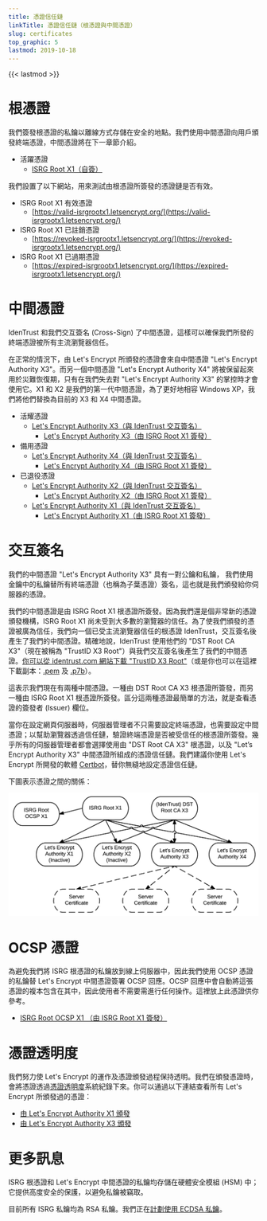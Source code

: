 ```yaml
---
title: 憑證信任鏈
linkTitle: 憑證信任鏈（根憑證與中間憑證）
slug: certificates
top_graphic: 5
lastmod: 2019-10-18
---
```


{{< lastmod >}}

# 根憑證

我們簽發根憑證的私鑰以離線方式存儲在安全的地點。我們使用中間憑證向用戶頒發終端憑證，中間憑證將在下一章節介紹。

* 活躍憑證
  * [ISRG Root X1（自簽）](/certs/isrgrootx1.pem.txt)

我們設置了以下網站，用來測試由根憑證所簽發的憑證鏈是否有效。

* ISRG Root X1 有效憑證
  * [https://valid-isrgrootx1.letsencrypt.org/](https://valid-isrgrootx1.letsencrypt.org/)
* ISRG Root X1 已註銷憑證
  * [https://revoked-isrgrootx1.letsencrypt.org/](https://revoked-isrgrootx1.letsencrypt.org/)
* ISRG Root X1 已過期憑證
  * [https://expired-isrgrootx1.letsencrypt.org/](https://expired-isrgrootx1.letsencrypt.org/)

# 中間憑證

IdenTrust 和我們交互簽名 (Cross-Sign) 了中間憑證，這樣可以確保我們所發的終端憑證被所有主流瀏覽器信任。

在正常的情況下，由 Let's Encrypt 所頒發的憑證會來自中間憑證 "Let's Encrypt Authority X3"。而另一個中間憑證 "Let's Encrypt Authority X4" 將被保留起來用於災難恢復期，只有在我們失去對 "Let's Encrypt Authority X3" 的掌控時才會使用它。X1 和 X2 是我們的第一代中間憑證，為了更好地相容 Windows XP，我們將他們替換為目前的 X3 和 X4 中間憑證。


* 活耀憑證
  * [Let's Encrypt Authority X3（與 IdenTrust 交互簽名）](/certs/lets-encrypt-x3-cross-signed.pem.txt)
    * [Let's Encrypt Authority X3（由 ISRG Root X1 簽發）](/certs/letsencryptauthorityx3.pem.txt)
* 備用憑證
  * [Let's Encrypt Authority X4（與 IdenTrust 交互簽名）](/certs/lets-encrypt-x4-cross-signed.pem.txt)
    * [Let's Encrypt Authority X4（由 ISRG Root X1 簽發）](/certs/letsencryptauthorityx4.pem.txt)
* 已退役憑證
  * [Let's Encrypt Authority X2（與 IdenTrust 交互簽名）](/certs/lets-encrypt-x2-cross-signed.pem.txt)
    * [Let's Encrypt Authority X2（由 ISRG Root X1 簽發）](/certs/letsencryptauthorityx2.pem.txt)
  * [Let's Encrypt Authority X1（與 IdenTrust 交互簽名）](/certs/lets-encrypt-x1-cross-signed.pem.txt)
    * [Let's Encrypt Authority X1（由 ISRG Root X1 簽發）](/certs/letsencryptauthorityx1.pem.txt)

# 交互簽名

我們的中間憑證 "Let's Encrypt Authority X3" 具有一對公鑰和私鑰，
我們使用金鑰中的私鑰替所有終端憑證（也稱為子葉憑證）簽名，這也就是我們頒發給你伺服器的憑證。

我們的中間憑證是由 ISRG Root X1 根憑證所簽發。因為我們還是個非常新的憑證頒發機構，ISRG Root X1 尚未受到大多數的瀏覽器的信任。為了使我們頒發的憑證被廣為信任，我們向一個已受主流瀏覽器信任的根憑證 IdenTrust，交互簽名後產生了我們的中間憑證。精確地說，IdenTrust 使用他們的 "DST Root CA X3"（現在被稱為 "TrustID X3 Root"）與我們交互簽名後產生了我們的中間憑證。[你可以從 identrust.com 網站下載 "TrustID X3 Root"](https://www.identrust.com/support/downloads)（或是你也可以在這裡下載副本：[.pem](/certs/trustid-x3-root.pem.txt) 及 [.p7b](/certs/trustid-x3-root.p7b)）。

這表示我們現在有兩種中間憑證。一種由 DST Root CA X3 根憑證所簽發，而另一種由 ISRG Root X1 根憑證所簽發。區分這兩種憑證最簡單的方法，就是查看憑證的簽發者 (Issuer) 欄位。

當你在設定網頁伺服器時，伺服器管理者不只需要設定終端憑證，也需要設定中間憑證；以幫助瀏覽器透過信任鏈，驗證終端憑證是否被受信任的根憑證所簽發。幾乎所有的伺服器管理者都會選擇使用由 "DST Root CA X3" 根憑證，以及 "Let’s Encrypt Authority X3" 中間憑證所組成的憑證信任鏈。我們建議你使用 Let's Encrypt 所開發的軟體 [Certbot](https://certbot.org)，替你無縫地設定憑證信任鏈。

下圖表示憑證之間的關係：

<img src="/certs/isrg-keys.png" alt="ISRG 憑證關係圖" loading="lazy">

# OCSP 憑證

為避免我們將 ISRG 根憑證的私鑰放到線上伺服器中，因此我們使用 OCSP 憑證的私鑰替 Let's Encrypt 中間憑證簽署 OCSP 回應。OCSP 回應中會自動將這張憑證的複本包含在其中，因此使用者不需要需進行任何操作。這裡放上此憑證供你參考。

* [ISRG Root OCSP X1 （由 ISRG Root X1 簽發）](/certs/isrg-root-ocsp-x1.pem.txt)

# 憑證透明度

我們努力使 Let's Encrypt 的運作及憑證頒發過程保持透明。我們在頒發憑證時，會將憑證透過[憑證透明度](https://www.certificate-transparency.org/)系統紀錄下來。你可以通過以下連結查看所有 Let's Encrypt 所頒發過的憑證：

* [由 Let's Encrypt Authority X1 頒發](https://crt.sh/?Identity=%25&iCAID=7395)
* [由 Let's Encrypt Authority X3 頒發](https://crt.sh/?Identity=%25&iCAID=16418)

# 更多訊息

ISRG 根憑證和 Let's Encrypt 中間憑證的私鑰均存儲在硬體安全模組 (HSM) 中；它提供高度安全的保護，以避免私鑰被竊取。

目前所有 ISRG 私鑰均為 RSA 私鑰。我們正在[計劃使用 ECDSA 私鑰](/upcoming-features)。
